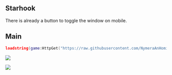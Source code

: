 ## Starhook
There is already a button to toggle the window on mobile.

## Main
```lua
loadstring(game:HttpGet("https://raw.githubusercontent.com/NymeraAnHomie/Library/refs/heads/main/Starhook/MainScriptDahood.lua"))()
```

![ ](https://media.discordapp.net/attachments/1183085005904289924/1308431678687019018/1732024770553.jpg?ex=673deb75&is=673c99f5&hm=00bad2656cad8a0f4fb4568bf513a8adce9cffe2fcf928b557b90e290302fc58)

![ ](https://media.discordapp.net/attachments/1183085005904289924/1308431678296817714/1732024796435.jpg?ex=673deb75&is=673c99f5&hm=36045fbaa449354b011c93742ab31d64dc0afbdacd509bae6928caed2bbfb2aa)
